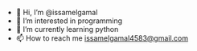 - 👋 Hi, I’m @issamelgamal
- 👀 I’m interested in programming
- 🌱 I’m currently learning python
- 📫 How to reach me issamelgamal4583@gmail.com

<!---
issamelgamal/issamelgamal is a ✨ special ✨ repository because its `README.md` (this file) appears on your GitHub profile.
You can click the Preview link to take a look at your changes.
--->
